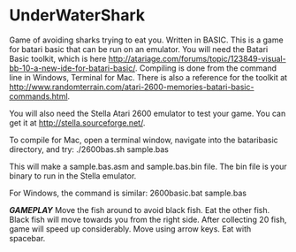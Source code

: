 # UnderWaterShark
Game of avoiding sharks trying to eat you. Written in BASIC.
This is a game for batari basic that can be run on an emulator. 
You will need the Batari Basic toolkit, which is here http://atariage.com/forums/topic/123849-visual-bb-10-a-new-ide-for-batari-basic/. 
Compiling is done from the command line in Windows, Terminal for Mac. 
There is also a reference for the toolkit at http://www.randomterrain.com/atari-2600-memories-batari-basic-commands.html.

You will also need the Stella Atari 2600 emulator to test your game. You can get it at http://stella.sourceforge.net/.

To compile for Mac, open a terminal window, navigate into the bataribasic directory, and try:
./2600bas.sh sample.bas

This will make a sample.bas.asm and sample.bas.bin file. The bin file is your binary to run in the Stella emulator.

For Windows, the command is similar:
2600basic.bat sample.bas

***GAMEPLAY***
Move the fish around to avoid black fish. Eat the other fish. Black fish will move towards you from the right side. After collecting 20 fish, game will speed up considerably. 
Move using arrow keys. Eat with spacebar. 

